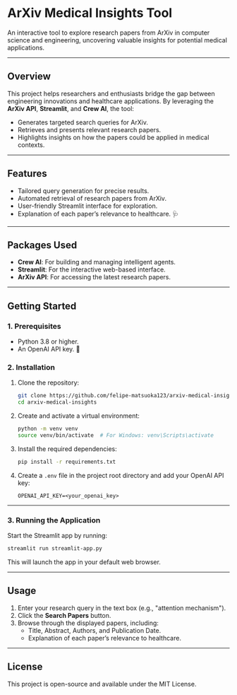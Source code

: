 # **ArXiv Medical Insights Tool**

An interactive tool to explore research papers from ArXiv in computer science and engineering, uncovering valuable insights for potential medical applications.

---

## **Overview**

This project helps researchers and enthusiasts bridge the gap between engineering innovations and healthcare applications. By leveraging the **ArXiv API**, **Streamlit**, and **Crew AI**, the tool:
- Generates targeted search queries for ArXiv.
- Retrieves and presents relevant research papers.
- Highlights insights on how the papers could be applied in medical contexts.

---

## **Features**
- Tailored query generation for precise results.
- Automated retrieval of research papers from ArXiv.
- User-friendly Streamlit interface for exploration.
- Explanation of each paper’s relevance to healthcare. 🩺

---

## **Packages Used**
- **Crew AI**: For building and managing intelligent agents.
- **Streamlit**: For the interactive web-based interface.
- **ArXiv API**: For accessing the latest research papers.

---

## **Getting Started**

### **1. Prerequisites**
- Python 3.8 or higher.
- An OpenAI API key. 🔑

### **2. Installation**
1. Clone the repository:
   ```bash
   git clone https://github.com/felipe-matsuoka123/arxiv-medical-insights.git
   cd arxiv-medical-insights
   ```

2. Create and activate a virtual environment:
   ```bash
   python -m venv venv
   source venv/bin/activate  # For Windows: venv\Scripts\activate
   ```

3. Install the required dependencies:
   ```bash
   pip install -r requirements.txt
   ```

4. Create a `.env` file in the project root directory and add your OpenAI API key:
   ```
   OPENAI_API_KEY=<your_openai_key>
   ```

---

### **3. Running the Application**
Start the Streamlit app by running:
```bash
streamlit run streamlit-app.py
```
This will launch the app in your default web browser.

---

## **Usage**
1. Enter your research query in the text box (e.g., "attention mechanism").
2. Click the **Search Papers** button.
3. Browse through the displayed papers, including:
   - Title, Abstract, Authors, and Publication Date.
   - Explanation of each paper’s relevance to healthcare.
---

## **License**
This project is open-source and available under the MIT License.
